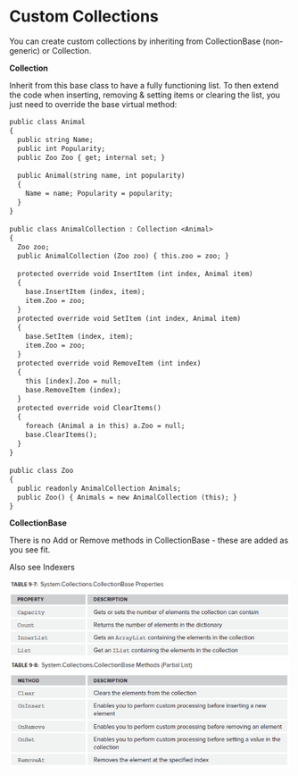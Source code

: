 # Custom Collections

You can create custom collections by inheriting from CollectionBase (non-generic) or Collection<T>.

 **Collection <T>**
 
Inherit from this base class to have a fully functioning list. To then extend the code when inserting, removing & setting items or clearing the list, you just need to override the base virtual method:

  

    public class Animal  
    {  
      public string Name;  
      public int Popularity;  
      public Zoo Zoo { get; internal set; }  
      
      public Animal(string name, int popularity)  
      {  
        Name = name; Popularity = popularity;  
      }  
    }  
      
    public class AnimalCollection : Collection <Animal>  
    {  
      Zoo zoo;  
      public AnimalCollection (Zoo zoo) { this.zoo = zoo; }  
      
      protected override void InsertItem (int index, Animal item)  
      {  
        base.InsertItem (index, item);  
        item.Zoo = zoo;  
      }  
      protected override void SetItem (int index, Animal item)  
      {  
        base.SetItem (index, item);  
        item.Zoo = zoo;  
      }  
      protected override void RemoveItem (int index)  
      {  
        this [index].Zoo = null;  
        base.RemoveItem (index);  
      }  
      protected override void ClearItems()  
      {  
        foreach (Animal a in this) a.Zoo = null;  
        base.ClearItems();  
      }  
    }  
      
    public class Zoo  
    {  
      public readonly AnimalCollection Animals;  
      public Zoo() { Animals = new AnimalCollection (this); }  
    }  

  
 **CollectionBase**

There is no Add or Remove methods in CollectionBase - these are added as you
see fit.

Also see Indexers

![Table 9-7](https://github.com/simonjstanford/70-483-c-sharp-notes/blob/master/media/Table9-7.png)
![Table 9-8](https://github.com/simonjstanford/70-483-c-sharp-notes/blob/master/media/Table9-8.png)
<!--stackedit_data:
eyJoaXN0b3J5IjpbMTY3OTI3MDY5OCwzOTExNjE3MzhdfQ==
-->